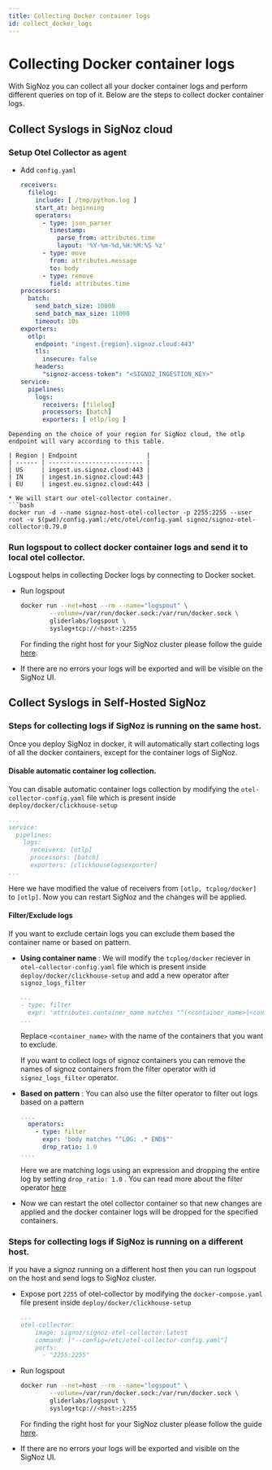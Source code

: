 ```yaml
---
title: Collecting Docker container logs
id: collect_docker_logs
---
```


# Collecting Docker container logs

With SigNoz you can collect all your docker container logs and perform different queries on top of it.
Below are the steps to collect docker container logs.


## Collect Syslogs in SigNoz cloud

### Setup Otel Collector as agent

  * Add  `config.yaml`
    ```yaml {22-26}
    receivers:
      filelog:
        include: [ /tmp/python.log ]
        start_at: beginning
        operators:
          - type: json_parser
            timestamp:
              parse_from: attributes.time
              layout: '%Y-%m-%d,%H:%M:%S %z'
          - type: move
            from: attributes.message
            to: body
          - type: remove
            field: attributes.time
    processors:
      batch:
        send_batch_size: 10000
        send_batch_max_size: 11000
        timeout: 10s
    exporters:
      otlp:
        endpoint: "ingest.{region}.signoz.cloud:443"
        tls:
          insecure: false
        headers:
          "signoz-access-token": "<SIGNOZ_INGESTION_KEY>"
    service:
      pipelines:
        logs:
          receivers: [filelog]
          processors: [batch]
          exporters: [ otlp/log ]

  ```
  Depending on the choice of your region for SigNoz cloud, the otlp endpoint will vary according to this table.

  | Region | Endpoint                   |
  | ------ | -------------------------- |
  | US     | ingest.us.signoz.cloud:443 |
  | IN     | ingest.in.signoz.cloud:443 |
  | EU     | ingest.eu.signoz.cloud:443 |
  
* We will start our otel-collector container.
  ```bash
  docker run -d --name signoz-host-otel-collector -p 2255:2255 --user root -v $(pwd)/config.yaml:/etc/otel/config.yaml signoz/signoz-otel-collector:0.79.0
  ```

### Run logspout to collect docker container logs and send it to local otel collector.

Logspout helps in collecting Docker logs by connecting to Docker socket.

* Run logspout 
  ```bash
  docker run --net=host --rm --name="logspout" \
          --volume=/var/run/docker.sock:/var/run/docker.sock \
          gliderlabs/logspout \
          syslog+tcp://<host>:2255
  ```

  For finding the right host for your SigNoz cluster please follow the guide [here](../install/troubleshooting.md#signoz-otel-collector-address-grid).  

* If there are no errors your logs will be exported and will be visible on the SigNoz UI.
  


## Collect Syslogs in Self-Hosted SigNoz

###  Steps for collecting logs if SigNoz is running on the same host.
Once you deploy SigNoz in docker, it will automatically start collecting logs of all the docker containers, except for the container logs of SigNoz. 

#### Disable automatic container log collection.
You can disable automatic container logs collection by modifying the `otel-collector-config.yaml` file which is present inside `deploy/docker/clickhouse-setup`

  ```yaml {5}
  ...
  service:
    pipelines:
      logs:
        receivers: [otlp]
        processors: [batch]
        exporters: [clickhouselogsexporter]
  ...
  ```
  Here we have modified the value of receivers from `[otlp, tcplog/docker]` to `[otlp]`.
  Now you can restart SigNoz and the changes will be applied.

#### Filter/Exclude logs
If you want to exclude certain logs you can exclude them based the container name or based on pattern.

* **Using container name** : We will modify the `tcplog/docker` reciever in `otel-collector-config.yaml` file which is present inside `deploy/docker/clickhouse-setup` and add a new operator after `signoz_logs_filter`
  ```yaml {2}
  ...
  - type: filter
    expr: 'attributes.container_name matches "^(<container_name>|<container_name>)'
  ...
  ```
  Replace `<container_name>` with the name of the containers that you want to exclude.

  If you want to collect logs of signoz containers you can remove the names of signoz containers from the filter operator with id `signoz_logs_filter` operator.

* **Based on pattern** : You can also use the filter operator to filter out logs based on a pattern
  ```yaml {3-6}
  ....
    operators:
      - type: filter
        expr: 'body matches "^LOG: .* END$"'
        drop_ratio: 1.0
  ....
  ```
  Here we are matching logs using an expression and dropping the entire log by setting `drop_ratio: 1.0` . You can read more about the filter operator [here](https://github.com/open-telemetry/opentelemetry-collector-contrib/blob/main/pkg/stanza/docs/operators/filter.md)

* Now we can restart the otel collector container so that new changes are applied and the docker container logs will be dropped for the specified containers.

### Steps for collecting logs if SigNoz is running on a different host.

If you have a signoz running on a different host then you can run logspout on the host and send logs to SigNoz cluster.

* Expose port `2255` of otel-collector by modifying the `docker-compose.yaml` file present inside `deploy/docker/clickhouse-setup`
  ```yaml {6}
  ...
  otel-collector:
      image: signoz/signoz-otel-collector:latest
      command: ["--config=/etc/otel-collector-config.yaml"]
      ports:
        - "2255:2255"
  ```

* Run logspout 
  ```bash
  docker run --net=host --rm --name="logspout" \
          --volume=/var/run/docker.sock:/var/run/docker.sock \
          gliderlabs/logspout \
          syslog+tcp://<host>:2255

  ```

  For finding the right host for your SigNoz cluster please follow the guide [here](../install/troubleshooting.md#signoz-otel-collector-address-grid).  

* If there are no errors your logs will be exported and visible on the SigNoz UI. 